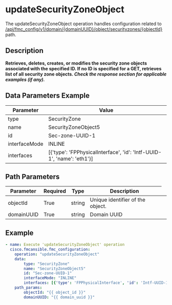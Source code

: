 # updateSecurityZoneObject

The updateSecurityZoneObject operation handles configuration related to [/api/fmc_config/v1/domain/{domainUUID}/object/securityzones/{objectId}](/paths//api/fmc_config/v1/domain/{domain_uuid}/object/securityzones/{object_id}.md) path.&nbsp;
## Description
**Retrieves, deletes, creates, or modifies the security zone objects associated with the specified ID. If no ID is specified for a GET, retrieves list of all security zone objects. _Check the response section for applicable examples (if any)._**

## Data Parameters Example
| Parameter | Value |
| --------- | -------- |
| type | SecurityZone |
| name | SecurityZoneObject5 |
| id | Sec-zone-UUID-1 |
| interfaceMode | INLINE |
| interfaces | [{'type': 'FPPhysicalInterface', 'id': 'Intf-UUID-1', 'name': 'eth1'}] |

## Path Parameters
| Parameter | Required | Type | Description |
| --------- | -------- | ---- | ----------- |
| objectId | True | string <td colspan=3> Unique identifier of the object. |
| domainUUID | True | string <td colspan=3> Domain UUID |

## Example
```yaml
- name: Execute 'updateSecurityZoneObject' operation
  cisco.fmcansible.fmc_configuration:
    operation: "updateSecurityZoneObject"
    data:
        type: "SecurityZone"
        name: "SecurityZoneObject5"
        id: "Sec-zone-UUID-1"
        interfaceMode: "INLINE"
        interfaces: [{'type': 'FPPhysicalInterface', 'id': 'Intf-UUID-1', 'name': 'eth1'}]
    path_params:
        objectId: "{{ object_id }}"
        domainUUID: "{{ domain_uuid }}"

```